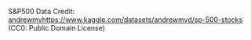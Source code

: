 S&P500 Data Credit: [andrewmv](https://www.kaggle.com/datasets/andrewmvd/sp-500-stocks)https://www.kaggle.com/datasets/andrewmvd/sp-500-stocks (CC0: Public Domain License)

